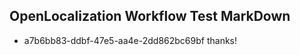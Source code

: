 ## OpenLocalization Workflow Test MarkDown
* a7b6bb83-ddbf-47e5-aa4e-2dd862bc69bf thanks!

<!--HONumber=Aug16_HO3-->


